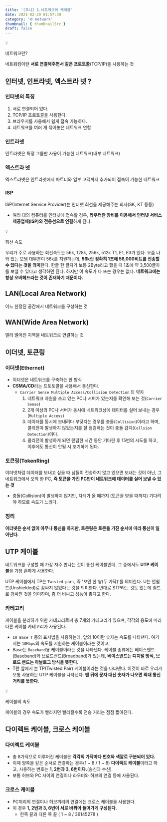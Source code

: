```yaml
---
title: '[후니] 1.네트워크와 케이블'
date: 2021-02-20 01:57:30
category: '🌐 network'
thumbnail: { thumbnailSrc }
draft: false
---
```


<div class="quote-block">
<div class="quote-block__emoji">💡</div>
<div class="quote-block__content" markdown=1>

네트워크란?

네트워킹이란 **서로 연결해주면서 같은 프로토콜**(TCP/IP)을 사용하는 것

</div>
</div>

## 인터넷, 인트라넷, 엑스트라 넷 ?

### 인터넷의 특징

1. 서로 연결되어 있다.
2. TCP/IP 프로토콜을 사용한다.
3. 브라우저를 사용해서 쉽게 접속 가능하다.
4. 네트워크를 여러 개 묶어놓은 네트워크 연합

### 인트라넷

인트라넷은 특정 그룹만 사용이 가능한 네트워크(내부 네트워크)

### 엑스트라 넷

엑스트라넷은 인트라넷에서 파트너와 일부 고객까지 추가되어 접속이 가능한 네트워크

### ISP

ISP(Internet Service Provider)는 인터넷 회선을 제공해주는 회사(SK, KT 등등)

- 여러 대의 컴퓨터를 인터넷에 접속할 경우, **라우터란 장비를 이용해서 인터넷 서비스 제공업체(ISP)와 전용선으로 연결**하게 된다.

<div class="quote-block">
<div class="quote-block__emoji">💡</div>
<div class="quote-block__content" markdown=1>

회선 속도

우리가 주로 사용하는 회선속도는 56k, 128k, 256k, 512k T1, E1, E3가 있다. 요즘 나와 있는 모뎀 대부분이 56k를 지원하는데, **56k란 정확히 1초에 56,000비트를 전송할 수 있다는 것을 의미**한다. 한글 한 글자가 보통 2Byte라고 했을 때 1초에 약 3,500글자를 보낼 수 있다고 생각하면 된다. 하지만 이 속도가 다 뜨는 경우는 없다. **네트워크에는 항상 오버헤드라는 것이 존재하기 때문이다.**

</div>
</div>

## LAN(Local Area Network)

어느 한정된 공간에서 네트워크를 구성하는 것

## WAN(Wide Area Network)

멀리 떨어진 지역을 네트워크로 연결하는 것

## 이더넷, 토큰링

### 이더넷(Ethernet)

- 이더넷은 네트워크를 구축하는 한 방식
- **CSMA/CD**라는 프토토콜을 사용해서 통신한다.
  - `Carrier Sense Multiple Access/Collision Detection` 의 약자
    1. 네트워크 자원을 쓰고 있는 PC나 서버가 있는지를 확인해 보는 것(`Carrier Sense`)
    2. 2개 이상의 PC나 서버가 동시에 네트워크상에 데이터를 실어 보내는 경우(`Multiple Access`)
    3. 데이터를 동시에 보내려다 부딪치는 경우를 충돌(`Collision`)이라고 하며, 콜리전이 발생하지 않았는지를 잘 점검하는 것이 충돌 감지(`Collsion Detection`)이다.
    4. 콜리전이 발생하게 되면 랜덤한 시간 동안 기다린 후 15번의 시도를 하고, 이후에도 통신이 안될 시 포기하게 된다.

### 토큰링(TokenRing)

이더넷처럼 데이터를 보내고 싶을 때 남들이 전송하지 않고 있으면 보내는 것이 아닌, 그 네트워크에서 오직 한 PC, **즉 토큰을 가진 PC만이 네트워크에 데이터를 실어 보낼 수 있는 것**

- 충돌(Collision)이 발생하지 않지만, 차례가 올 때까지 (토큰을 받을 때까지) 기다려야 하므로 속도가 느리다.

### 정리

**이더넷은 순서 없이 아무나 통신을 하지만, 토큰링은 토큰을 가진 순서에 따라 통신이 일어난다.**

## UTP 케이블

네트워크를 구성할 때 가장 자주 만나는 것이 통신 케이블인데, 그 중에서도 **UTP 케이블**을 가장 흔하게 사용한다.

UTP 케이블에서 TP는 `Twisted-pari`, 즉 '꼬인 한 쌍(두 가닥)'를 의미한다. U는 언쉴드(Unshielded)로 감싸지 않았다는 것을 의미한다. 반대로 STP라는 것도 있는데 쉴드로 감싸진 것을 의미하며, 좀 더 비싸고 성능이 좋다고 한다.

### 카테고리

케이블을 분리하기 위한 카테고리로써 총 7개의 카테고리가 있으며, 각각의 용도에 따라 다른 케이블 카테고리가 사용된다.

- `10 Base T` 등의 표시법을 사용하는데, 앞의 10이란 숫자는 속도를 나타낸다. 여기서는 `10Mbps`의 속도를 지원하는 케이블이라는 것이고,
- Base는 `Baseband`용 케이블이라는 것을 나타낸다. 케이블 종류에는 베이스밴드(Baseband)와 브로드밴드(Broadband)가 있는데, **베이스밴드는 디지털 방식, 브로드 밴드는 아날로그 방식을 뜻한다.**
- T란 앞에서 본 TP(Twisted Pair) 케이블이라는 것을 나타낸다. 이것이 바로 우리가 보통 사용하는 UTP 케이블을 나타낸다. **맨 뒤에 문자 대신 숫자가 나오면 최대 통신 거리를 뜻한다.**

<div class="quote-block">
<div class="quote-block__emoji">💡</div>
<div class="quote-block__content" markdown=1>

케이블의 속도

케이블의 경우 속도가 빨라지면 빨라질수록 전송 거리는 점점 짧아진다.

</div>
</div>

## 다이렉트 케이블, 크로스 케이블

### 다이렉트 케이블

- 총 8가닥으로 이루어진 케이블은 **각각의 가닥마다 번호와 색깔로 구분되어 있다.**
- 이때 양쪽을 같은 순서로 연결하는 경우(1 ~ 8 / 1 ~ 8) **다이렉트 케이블**이라고 하고, 사용하는 번호는 **1, 2번과 3, 6번이다.**(송신과 수신)
- 보통 허브와 PC 사이의 연결이나 라우터와 허브의 연결 등에 사용된다.

### 크로스 케이블

- PC끼리의 연결이나 허브끼리의 연결에는 크로스 케이블을 사용한다.
- 이 경우 **1, 2번과 3, 6번이 서로 바뀌어 들어가게 구성된다.**
  - 한쪽 끝과 다른 쪽 끝 ( 1 ~ 8 / 36145278 )
